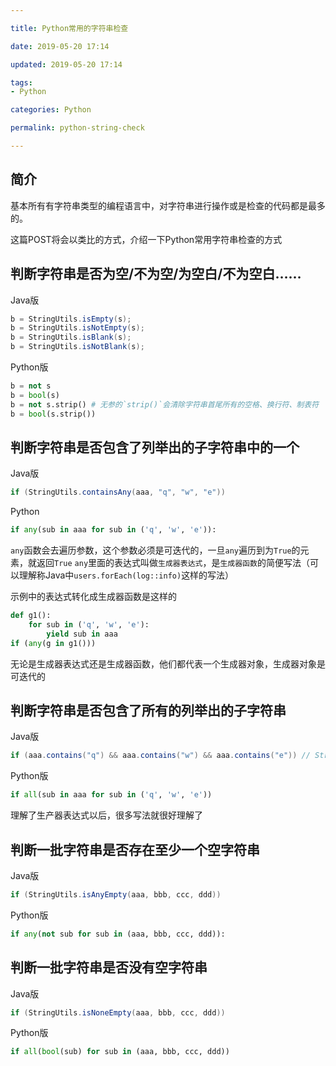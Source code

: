 ```yaml
---

title: Python常用的字符串检查

date: 2019-05-20 17:14

updated: 2019-05-20 17:14

tags:
- Python

categories: Python

permalink: python-string-check

---
```


 ## 简介

基本所有有字符串类型的编程语言中，对字符串进行操作或是检查的代码都是最多的。

这篇POST将会以类比的方式，介绍一下Python常用字符串检查的方式



## 判断字符串是否为空/不为空/为空白/不为空白……

Java版

~~~java
b = StringUtils.isEmpty(s);
b = StringUtils.isNotEmpty(s);
b = StringUtils.isBlank(s);
b = StringUtils.isNotBlank(s);
~~~



Python版

~~~python
b = not s
b = bool(s)
b = not s.strip() # 无参的`strip()`会清除字符串首尾所有的空格、换行符、制表符
b = bool(s.strip())
~~~



## 判断字符串是否包含了列举出的子字符串中的一个

Java版

~~~java
if (StringUtils.containsAny(aaa, "q", "w", "e"))
~~~



Python

~~~python
if any(sub in aaa for sub in ('q', 'w', 'e')):
~~~



`any`函数会去遍历参数，这个参数必须是可迭代的，一旦`any`遍历到为`True`的元素，就返回`True`
`any`里面的表达式叫做`生成器表达式`，是`生成器函数`的简便写法（可以理解称Java中`users.forEach(log::info)`这样的写法）

示例中的表达式转化成生成器函数是这样的

~~~python
def g1():
    for sub in ('q', 'w', 'e'):
        yield sub in aaa 
if (any(g in g1()))
~~~

无论是生成器表达式还是生成器函数，他们都代表一个生成器对象，生成器对象是可迭代的



## 判断字符串是否包含了所有的列举出的子字符串

Java版

~~~java
if (aaa.contains("q") && aaa.contains("w") && aaa.contains("e")) // StringUtils里面没有containsAll这样的功能
~~~



Python版

~~~python
if all(sub in aaa for sub in ('q', 'w', 'e'))
~~~



理解了生产器表达式以后，很多写法就很好理解了



## 判断一批字符串是否存在至少一个空字符串

Java版

~~~java
if (StringUtils.isAnyEmpty(aaa, bbb, ccc, ddd))
~~~



Python版

~~~python
if any(not sub for sub in (aaa, bbb, ccc, ddd)):
~~~



## 判断一批字符串是否没有空字符串

Java版

~~~java
if (StringUtils.isNoneEmpty(aaa, bbb, ccc, ddd))
~~~



Python版

~~~python
if all(bool(sub) for sub in (aaa, bbb, ccc, ddd))
~~~

